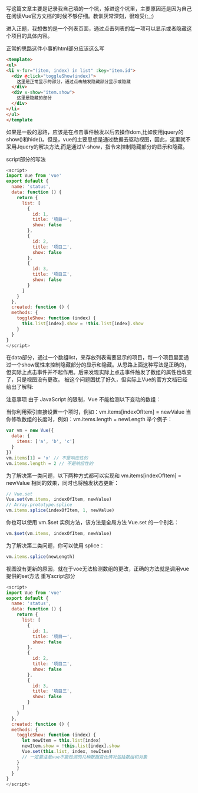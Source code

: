 写这篇文章主要是记录我自己填的一个坑，掉进这个坑里，主要原因还是因为自己在阅读Vue官方文档的时候不够仔细。教训灰常深刻，很难受(;_;)

进入正题，我想做的是一个列表页面，通过点击列表的每一项可以显示或者隐藏这个项目的具体内容。

正常的思路这件小事的html部分应该这么写

```html
<template>
<ul>
<li v-for="(item, index) in list" :key="item.id">
  <div @click="toggleShow(index)">
    这里是正常显示的部分，通过点击触发隐藏部分显示或隐藏
  </div>
  <div v-show="item.show">
    这里是隐藏的部分
  </div>
</li>
</ul>
</template
```
如果是一般的思路，应该是在点击事件触发以后去操作dom,比如使用jquery的show()和hide()。但是，vue的主要思想是通过数据去驱动视图，因此，这里就不采用Jquery的解决方法,而是通过V-show，指令来控制隐藏部分的显示和隐藏。

script部分的写法
```js
<script>
import Vue from 'vue'
export default {
  name: 'status',
  data: function () {
    return {
      list: [
        {
          id: 1,
          title: '项目一',
          show: false
        },
        {
          id: 2,
          title: '项目二',
          show: false
        },
        {
          id: 3,
          title: '项目三',
          show: false
        }
      ]
    }
  },
  created: function () {
  methods: {
    toggleShow: function (index) {
      this.list[index].show = !this.list[index].show
    }
  }
}
</script>
```
在data部分，通过一个数组list，来存放列表需要显示的项目，每一个项目里面通过一个show属性来控制隐藏部分的显示和隐藏。从思路上面 这种写法是正确的，但实际上点击事件并不起作用。后来发现实际上点击事件触发了数组的属性也改变了，只是视图 没有更改。
被这个问题困扰了好久，但实际上Vue的官方文档已经给出了解释:

注意事项
由于 JavaScript 的限制，Vue 不能检测以下变动的数组：

当你利用索引直接设置一个项时，例如：vm.items[indexOfItem] = newValue
当你修改数组的长度时，例如：vm.items.length = newLength
举个例子：
```js
var vm = new Vue({
  data: {
    items: ['a', 'b', 'c']
  }
})
vm.items[1] = 'x' // 不是响应性的
vm.items.length = 2 // 不是响应性的
```
为了解决第一类问题，以下两种方式都可以实现和 vm.items[indexOfItem] = newValue 相同的效果，同时也将触发状态更新：

```js
// Vue.set
Vue.set(vm.items, indexOfItem, newValue)
// Array.prototype.splice
vm.items.splice(indexOfItem, 1, newValue)
```
你也可以使用 vm.$set 实例方法，该方法是全局方 法 Vue.set 的一个别名：
```js
vm.$set(vm.items, indexOfItem, newValue)
```
为了解决第二类问题，你可以使用 splice：
```js
vm.items.splice(newLength)
```

视图没有更新的原因，就在于voe无法检测数组 的更改，正确的方法就是调用vue提供的set方法
重写script部分
```js
<script>
import Vue from 'vue'
export default {
  name: 'status',
  data: function () {
    return {
      list: [
        {
          id: 1,
          title: '项目一',
          show: false
        },
        {
          id: 2,
          title: '项目二',
          show: false
        },
        {
          id: 3,
          title: '项目三',
          show: false
        }
      ]
    }
  },
  created: function () {
  methods: {
    toggleShow: function (index) {
      let newItem = this.list[index]
      newItem.show = !this.list[index].show
      Vue.set(this.list , index, newItem)
      // 一定要注意vue不能检测的几种数据变化情况包括数组和对象
    }
    }
  }
}
</script>
```